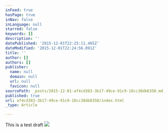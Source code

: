 ```yaml
---
inFeed: true
hasPage: true
inNav: false
inLanguage: null
starred: false
keywords: []
description: ''
datePublished: '2015-12-01T22:25:11.465Z'
dateModified: '2015-12-01T22:24:56.891Z'
title: ''
author: []
authors: []
publisher:
  name: null
  domain: null
  url: null
  favicon: null
sourcePath: _posts/2015-12-01-af4cd383-3b17-49ce-91c9-18cc38db6350.md
published: true
url: af4cd383-3b17-49ce-91c9-18cc38db6350/index.html
_type: Article

---
```

This is a test draft
![](https://the-grid-user-content.s3-us-west-2.amazonaws.com/dab7a14a-bfd7-4218-bf20-b82c46c973c9.jpg)